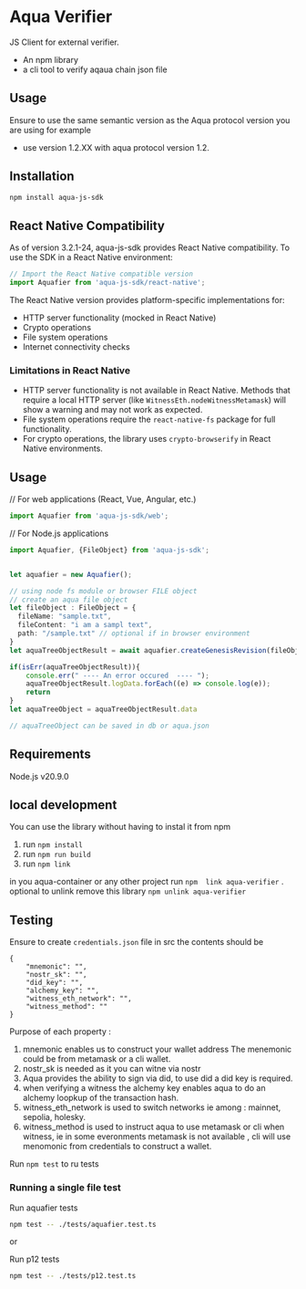 # Aqua Verifier 
JS Client for external verifier.
* An npm library 
* a cli tool to verify aqaua chain json file 

## Usage
Ensure to use the same semantic version as the Aqua protocol version you are using for example
* use version 1.2.XX with aqua protocol version 1.2.


## Installation
```bash
npm install aqua-js-sdk
```

## React Native Compatibility

As of version 3.2.1-24, aqua-js-sdk provides React Native compatibility. To use the SDK in a React Native environment:

```javascript
// Import the React Native compatible version
import Aquafier from 'aqua-js-sdk/react-native';
```

The React Native version provides platform-specific implementations for:
- HTTP server functionality (mocked in React Native)
- Crypto operations
- File system operations
- Internet connectivity checks

### Limitations in React Native

- HTTP server functionality is not available in React Native. Methods that require a local HTTP server (like `WitnessEth.nodeWitnessMetamask`) will show a warning and may not work as expected.
- File system operations require the `react-native-fs` package for full functionality.
- For crypto operations, the library uses `crypto-browserify` in React Native environments.

## Usage

// For web applications (React, Vue, Angular, etc.)
```typescript
import Aquafier from 'aqua-js-sdk/web';
```

// For Node.js applications

```typescript
import Aquafier, {FileObject} from 'aqua-js-sdk';


let aquafier = new Aquafier();

// using node fs module or browser FILE object
// create an aqua file object 
let fileObject : FileObject = {
  fileName: "sample.txt",
  fileContent: "i am a sampl text",
  path: "/sample.txt" // optional if in browser environment
}
let aquaTreeObjectResult = await aquafier.createGenesisRevision(fileObject);

if(isErr(aquaTreeObjectResult)){
    console.err(" ---- An error occured  ---- ");
    aquaTreeObjectResult.logData.forEach((e) => console.log(e));
    return
}
let aquaTreeObject = aquaTreeObjectResult.data

// aquaTreeObject can be saved in db or aqua.json

```

##  Requirements
Node.js v20.9.0


## local development
You can use the library without having to instal it from npm
1. run `npm install`
2. run `npm run build`
3. run `npm link`

in you aqua-container or any other project run `npm  link aqua-verifier` .
optional to unlink remove this library `npm unlink aqua-verifier`

## Testing 

Ensure to create `credentials.json` file in src the contents should be 

```
{
    "mnemonic": "",
    "nostr_sk": "",
    "did_key": "",
    "alchemy_key": "",
    "witness_eth_network": "",
    "witness_method": ""
}
```
Purpose of each property :

1. mnemonic enables us to construct your wallet address The menemonic could be from metamask or a cli wallet.
2.  nostr_sk is needed as it you can witne via nostr
3. Aqua provides the ability to sign via did, to use did a did key is required.
4. when verifying a witness the alchemy key enables aqua to do an alchemy loopkup of the  transaction hash.
5. witness_eth_network is used to switch networks ie among : mainnet, sepolia, holesky.
6. witness_method is used to instruct aqua to use metamask or cli when witness, ie in some everonments metamask is not available , cli will use menomonic from credentials to construct a wallet.

Run `npm test` to ru tests

### Running a single file test

Run aquafier tests

```bash
npm test -- ./tests/aquafier.test.ts
```

or

Run p12 tests

```bash
npm test -- ./tests/p12.test.ts
```






